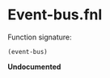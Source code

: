 # Event-bus.fnl
Function signature:

```
(event-bus)
```

**Undocumented**



<!-- Generated with Fenneldoc v0.1.8
     https://gitlab.com/andreyorst/fenneldoc -->
